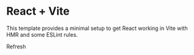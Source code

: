 # React + Vite

This template provides a minimal setup to get React working in Vite with HMR and some ESLint rules.

Refresh
